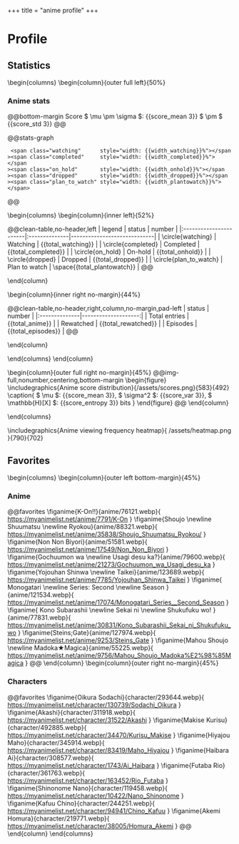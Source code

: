 +++
title = "anime profile"
+++

# Profile

## Statistics

\begin{columns}
\begin{column}{outer full left}{50%}

### Anime stats

@@bottom-margin
Score $ \mu \pm \sigma $: {{score_mean 3}} $ \pm $ {{score_std 3}}
@@

@@stats-graph
<!-- one line to remove spaces: https://stackoverflow.com/questions/441279/ -->
~~~
 <span class="watching"      style="width: {{width_watching}}%"></span
><span class="completed"     style="width: {{width_completed}}%"></span
><span class="on_hold"       style="width: {{width_onhold}}%"></span
><span class="dropped"       style="width: {{width_dropped}}%"></span
><span class="plan_to_watch" style="width: {{width_plantowatch}}%"></span>
~~~
@@

\begin{columns}
\begin{column}{inner left}{52%}

@@clean-table,no-header,left
| legend                 | status        | number                      |
|:-----------------------|:--------------|-----------------------------|
| \circle{watching}      | Watching      |       {{total_watching}}    |
| \circle{completed}     | Completed     |       {{total_completed}}   |
| \circle{on_hold}       | On-hold       |       {{total_onhold}}      |
| \circle{dropped}       | Dropped       |       {{total_dropped}}     |
| \circle{plan_to_watch} | Plan to watch | \space{{total_plantowatch}} |
@@

\end{column}

\begin{column}{inner right no-margin}{44%}

@@clean-table,no-header,right,column,no-margin,pad-left
| status        | number              |
|:--------------|--------------------:|
| Total entries | {{total_anime}}     |
| Rewatched     | {{total_rewatched}} |
| Episodes      | {{total_episodes}}  |
@@

\end{column}

\end{columns}
\end{column}

\begin{column}{outer full right no-margin}{45%}
@@img-full,nonumber,centering,bottom-margin
\begin{figure}
\includegraphics{Anime score distribution}{/assets/scores.png}{583}{492}
\caption{
  $ \mu $: {{score_mean 3}},
  $ \sigma^2 $: {{score_var 3}},
  $ \mathbb{H}[X] $: {{score_entropy 3}} bits
}
\end{figure}
@@
\end{column}

\end{columns}

\includegraphics{Anime viewing frequency heatmap}{
  /assets/heatmap.png
}{790}{702}

## Favorites

\begin{columns}
\begin{column}{outer left bottom-margin}{45%}

### Anime

<!-- manually break newlines to hint to css what the width is -->
@@favorites
\figanime{K-On!!}{anime/76121.webp}{
  https://myanimelist.net/anime/7791/K-On
}
\figanime{Shoujo \newline Shuumatsu \newline Ryokou}{anime/88321.webp}{
  https://myanimelist.net/anime/35838/Shoujo_Shuumatsu_Ryokou/
}
\figanime{Non Non Biyori}{anime/51581.webp}{
  https://myanimelist.net/anime/17549/Non_Non_Biyori
}
\figanime{Gochuumon wa \newline Usagi desu ka?}{anime/79600.webp}{
  https://myanimelist.net/anime/21273/Gochuumon_wa_Usagi_desu_ka
}
\figanime{Yojouhan Shinwa \newline Taikei}{anime/123689.webp}{
  https://myanimelist.net/anime/7785/Yojouhan_Shinwa_Taikei
}
\figanime{
  Monogatari \newline Series: Second \newline Season
}{anime/121534.webp}{
  https://myanimelist.net/anime/17074/Monogatari_Series__Second_Season
}
\figanime{
  Kono Subarashii \newline Sekai ni \newline Shukufuku wo!
}{anime/77831.webp}{
  https://myanimelist.net/anime/30831/Kono_Subarashii_Sekai_ni_Shukufuku_wo
}
\figanime{Steins;Gate}{anime/127974.webp}{
  https://myanimelist.net/anime/9253/Steins_Gate
}
\figanime{Mahou Shoujo \newline Madoka★Magica}{anime/55225.webp}{
  https://myanimelist.net/anime/9756/Mahou_Shoujo_Madoka%E2%98%85Magica
}
@@
\end{column}
\begin{column}{outer right no-margin}{45%}

### Characters

@@favorites
\figanime{Oikura Sodachi}{character/293644.webp}{
  https://myanimelist.net/character/130739/Sodachi_Oikura
}
\figanime{Akashi}{character/311918.webp}{
  https://myanimelist.net/character/31522/Akashi
}
\figanime{Makise Kurisu}{character/492885.webp}{
  https://myanimelist.net/character/34470/Kurisu_Makise
}
\figanime{Hiyajou Maho}{character/345914.webp}{
  https://myanimelist.net/character/83419/Maho_Hiyajou
}
\figanime{Haibara Ai}{character/308577.webp}{
  https://myanimelist.net/character/1743/Ai_Haibara
}
\figanime{Futaba Rio}{character/361763.webp}{
  https://myanimelist.net/character/163452/Rio_Futaba
}
\figanime{Shinonome Nano}{character/119458.webp}{
  https://myanimelist.net/character/10422/Nano_Shinonome
}
\figanime{Kafuu Chino}{character/244251.webp}{
  https://myanimelist.net/character/94941/Chino_Kafuu
}
\figanime{Akemi Homura}{character/219771.webp}{
  https://myanimelist.net/character/38005/Homura_Akemi
}
@@
\end{column}
\end{columns}

